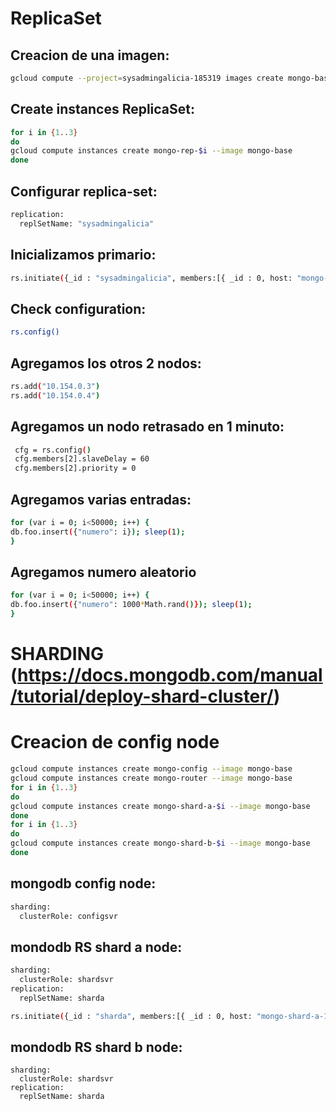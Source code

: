 # ReplicaSet
## Creacion de una imagen:
```bash
gcloud compute --project=sysadmingalicia-185319 images create mongo-base --source-disk=mongo-base --source-disk-zone=europe-west2-a
```

## Create instances ReplicaSet:
```bash
for i in {1..3}
do
gcloud compute instances create mongo-rep-$i --image mongo-base
done
```

## Configurar replica-set:
```bash
replication:
  replSetName: "sysadmingalicia"
```

## Inicializamos primario:
```bash
rs.initiate({_id : "sysadmingalicia", members:[{ _id : 0, host: "mongo-rep-1.c.sysadmingalicia-185319.internal:27017" }]})
```

## Check configuration:
```bash
rs.config()
```

## Agregamos los otros 2 nodos:
```bash
rs.add("10.154.0.3")
rs.add("10.154.0.4")
```

## Agregamos un nodo retrasado en 1 minuto:
```bash
 cfg = rs.config()
 cfg.members[2].slaveDelay = 60
 cfg.members[2].priority = 0
```

## Agregamos varias entradas:
```bash
for (var i = 0; i<50000; i++) {
db.foo.insert({"numero": i}); sleep(1);
}
```

## Agregamos numero aleatorio
```bash
for (var i = 0; i<50000; i++) {
db.foo.insert({"numero": 1000*Math.rand()}); sleep(1);
}
```

# SHARDING (https://docs.mongodb.com/manual/tutorial/deploy-shard-cluster/)


# Creacion de config node
```bash
gcloud compute instances create mongo-config --image mongo-base
gcloud compute instances create mongo-router --image mongo-base
for i in {1..3}
do
gcloud compute instances create mongo-shard-a-$i --image mongo-base
done
for i in {1..3}
do
gcloud compute instances create mongo-shard-b-$i --image mongo-base
done
```

## mongodb config node:
```bash
sharding:
  clusterRole: configsvr
```

## mondodb RS shard a node:
```bash
sharding:
  clusterRole: shardsvr
replication:
  replSetName: sharda

rs.initiate({_id : "sharda", members:[{ _id : 0, host: "mongo-shard-a-1:27017" }, { _id : 1, host: "mongo-shard-a-2:27017" }, { _id : 2, host: "mongo-shard-a-3:27017" }]})
```

## mondodb RS shard b node:
```
sharding:
  clusterRole: shardsvr
replication:
  replSetName: sharda
```

